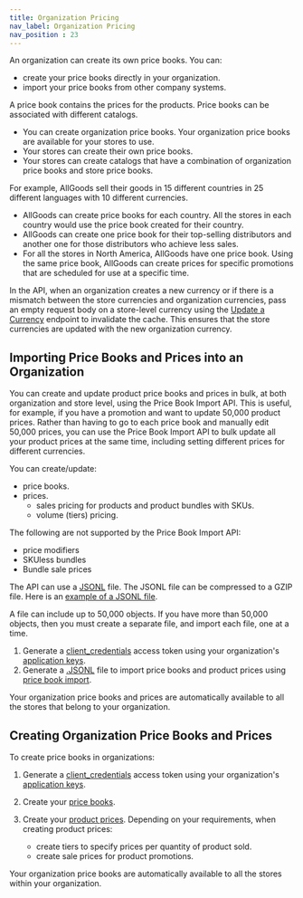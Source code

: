 ```yaml
---
title: Organization Pricing
nav_label: Organization Pricing
nav_position : 23
---
```


An organization can create its own price books. You can:

- create your price books directly in your organization.
- import your price books from other company systems.
 
A price book contains the prices for the products. Price books can be associated with different catalogs.

- You can create organization price books. Your organization price books are available for your stores to use.
- Your stores can create their own price books.
- Your stores can create catalogs that have a combination of organization price books and store price books.

For example, AllGoods sell their goods in 15 different countries in 25 different languages with 10 different currencies.

- AllGoods can create price books for each country. All the stores in each country would use the price book created for their country.
- AllGoods can create one price book for their top-selling distributors and another one for those distributors who achieve less sales. 
- For all the stores in North America, AllGoods have one price book. Using the same price book, AllGoods can create prices for specific promotions that are scheduled for use at a specific time.

In the API, when an organization creates a new currency or if there is a mismatch between the store currencies and organization currencies, pass an empty request body on a store-level currency using the [Update a Currency](/docs/api/pxm/currencies/update-a-currency) endpoint to invalidate the cache. This ensures that the store currencies are updated with the new organization currency.

## Importing Price Books and Prices into an Organization

You can create and update product price books and prices in bulk, at both organization and store level, using the Price Book Import API. This is useful, for example, if you have a promotion and want to update 50,000 product prices. Rather than having to go to each price book and manually edit 50,000 prices, you can use the Price Book Import API to bulk update all your product prices at the same time, including setting different prices for different currencies.

You can create/update:

- price books.
- prices.
   - sales pricing for products and product bundles with SKUs.
   - volume (tiers) pricing.

The following are not supported by the Price Book Import API:

- price modifiers
- SKUless bundles
- Bundle sale prices

The API can use a [JSONL](https://jsonlines.org/) file. The JSONL file can be compressed to a GZIP file. Here is an [example of a JSONL file](/assets/example_file_all.jsonl).

A file can include up to 50,000 objects. If you have more than 50,000 objects, then you must create a separate file, and import each file, one at a time.

1. Generate a [client_credentials](/docs/authentication/Tokens/client-credential-token) access token using your organization's [application keys](/docs/authentication/application-keys/application-keys-overview).
1. Generate a [.JSONL](/docs/api/pxm/pricebooks/import-a-price-book-and-prices#price-book-import-file) file to import price books and product prices using [price book import](/docs/api/pxm/pricebooks/import-pricebook).

Your organization price books and prices are automatically available to all the stores that belong to your organization.

## Creating Organization Price Books and Prices

To create price books in organizations:

1. Generate a [client_credentials](/docs/authentication/Tokens/client-credential-token) access token using your organization's [application keys](/docs/authentication/application-keys/application-keys-overview).
1. Create your [price books](/docs/api/pxm/pricebooks/create-pricebook). 
1. Create your [product prices](/docs/api/pxm/pricebooks/create-product-price). Depending on your requirements, when creating product prices:

    - create tiers to specify prices per quantity of product sold.
    - create sale prices for product promotions.

Your organization price books are automatically available to all the stores within your organization.
